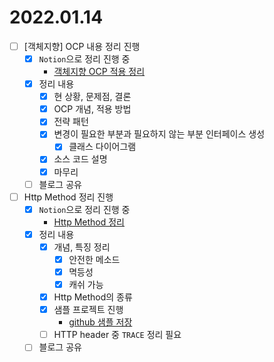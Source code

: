 2022.01.14
==========

-	[ ] [객체지향] OCP 내용 정리 진행
	-	[X] `Notion`으로 정리 진행 중
		-	[객체지향 OCP 적용 정리](https://www.notion.so/codeleesh/OCP-96c9e69d091f4df0ab04b79637136da6)
	-	[x] 정리 내용
		-	[x] 현 상황, 문제점, 결론
		-	[x] OCP 개념, 적용 방법
		-	[x] 전략 패턴
		-	[x] 변경이 필요한 부분과 필요하지 않는 부분 인터페이스 생성
			-	[x] 클래스 다이어그램
		-	[x] 소스 코드 설명
		-	[x] 마무리
	-	[ ] 블로그 공유
-	[ ] Http Method 정리 진행
	-	[x] `Notion`으로 정리 진행 중
		-	[Http Method 정리](https://www.notion.so/codeleesh/Http-Method-b8b415b17fb8478abe4b9610eae4b8af)
	-	[x] 정리 내용
		-	[x] 개념, 특징 정리
			-	[x] 안전한 메소드
			-	[x] 멱등성
			-	[x] 캐쉬 가능
		-	[x] Http Method의 종류
		-	[x] 샘플 프로젝트 진행
			-	[github 샘플 저장](https://github.com/codeleesh/study-code/tree/main/spring-boot-http)
		-	[ ] HTTP header 중 `TRACE` 정리 필요
	-	[ ] 블로그 공유
